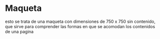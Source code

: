 # Maqueta
esto se trata de una maqueta con dimensiones de 750 x 750 sin contenido, que sirve para comprender las formas en que se acomodan los contenidos de una pagina
